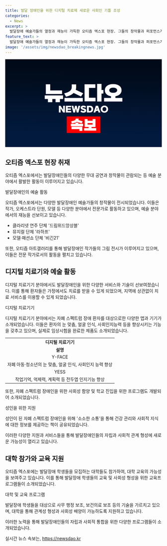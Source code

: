 ```yaml
---
title: 발달 장애인을 위한 디지털 치료제 새로운 사회인 기틀 조성
categories:
  - News
excerpt: >
  발달장애 예술가들의 열정과 재능이 가득한 오티즘 엑스포 현장. 그들의 창작물과 퍼포먼스가 관객들을 매료시키며, 발달장애에 대한 새로운 시각과 이해를 열어준다. 또한, 디지털 치료제의 발전과 발달장애인을 위한 교육 및 취업 지원 프로그램을 통해 사회적 자립을 위한 다양한 노력들이 진행되고 있다. 발달장애 예술가들의 창의적인 작품과 성공적인 사례들은 그들의 능력과 가능성을 새롭게 조명하고 있으며, 이는 사회적으로 큰 주목을 받을만한 가치가 있다.
feature_text: >
  발달장애 예술가들의 열정과 재능이 가득한 오티즘 엑스포 현장. 그들의 창작물과 퍼포먼스가 관객들을 매료시키며, 발달장애에 대한 새로운 시각과 이해를 열어준다. 또한, 디지털 치료제의 발전과 발달장애인을 위한 교육 및 취업 지원 프로그램을 통해 사회적 자립을 위한 다양한 노력들이 진행되고 있다. 발달장애 예술가들의 창의적인 작품과 성공적인 사례들은 그들의 능력과 가능성을 새롭게 조명하고 있으며, 이는 사회적으로 큰 주목을 받을만한 가치가 있다.
image: '/assets/img/newsdao_breakingnews.jpg'
---
```


<p><img src="/assets/img/newsdao_breakingnews.jpg" alt="flaretime 속보" /></p>

<h2 data-ke-size="size26">오티즘 엑스포 현장 취재</h2>

<p>오티즘 엑스포에서는 발달장애인들의 다양한 무대 공연과 창작물이 관람되는 등 예술 분야에서 활발한 활동이 이루어지고 있습니다.</p>

<p data-ke-size="size16">발달장애인의 예술 활동</p>

<p>오티즘 엑스포에서는 다양한 발달장애인 예술가들의 창작물이 전시되었습니다. 이들은 작가, 오케스트라 단원, 모델 등 다양한 분야에서 전문가로 활동하고 있으며, 예술 분야에서의 재능을 선보이고 있습니다.</p>

<ul>
<li>클라리넷 연주 단체 '드림위드앙상블'</li>
<li>뮤지컬 단체 '라하프'</li>
<li>모델·패션쇼 단체 '비긴21'</li>
</ul>

<p>또한, 오티즘 아트갤러리를 통해 발달장애인 작가들의 그림 전시가 이루어지고 있으며, 이들은 전문 작가로서의 활동을 펼치고 있습니다.</p>

<h2 data-ke-size="size26">디지털 치료기와 예술 활동</h2>

<p>디지털 치료기기 분야에서도 발달장애인을 위한 다양한 서비스와 기술이 선보여졌습니다. 이를 통해 환자들은 가정에서도 치료를 받을 수 있게 되었으며, 지역에 상관없이 치료 서비스를 이용할 수 있게 되었습니다.</p>

<p data-ke-size="size16">디지털 치료기기</p>

<p>디지털 치료기기 분야에서는 자폐 스펙트럼 장애 환자를 대상으로한 다양한 앱과 기기가 소개되었습니다. 이들은 환자의 눈 맞춤, 얼굴 인식, 사회인지능력 등을 향상시키는 기능을 갖추고 있으며, 실제로 임상시험을 완료한 제품도 소개되었습니다.</p>

<table>
<tr>
<td style="text-align: center; height: 17px;"><b>디지털 치료기기</b></td>
</tr>
<tr>
<td style="text-align: center; height: 17px;"><b>설명</b></td>
</tr>
<tr>
<td style="text-align: center; height: 17px;">Y-FACE</td>
</tr>
<tr>
<td style="text-align: center; height: 17px;">자폐 아동·청소년의 눈 맞춤, 얼굴 인식, 사회인지 능력 향상</td>
</tr>
<tr>
<td style="text-align: center; height: 17px;">YESS</td>
</tr>
<tr>
<td style="text-align: center; height: 17px;">작업기억, 억제력, 계획력 등 전두엽 인지기능 향상</td>
</tr>
</table>

<p>또한, 자폐 스펙트럼 장애인을 위한 사회성 함양 및 학교 진입을 위한 프로그램도 개발되어 소개되었습니다.</p>

<p data-ke-size="size16">성인을 위한 지원</p>

<p>성인이 된 자폐 스펙트럼 장애인을 위해 '소소한 소통’을 통해 건강 관리와 사회적 지식에 대한 정보를 제공하는 책이 공유되었습니다. </p>

<p>이러한 다양한 지원과 서비스들을 통해 발달장애인들의 자립과 사회적 관계 형성에 새로운 가능성이 열리고 있습니다.</p>

<h2 data-ke-size="size26">대학 참가와 교육 지원</h2>

<p>오티즘 엑스포에는 발달장애 학생들을 모집하는 대학들도 참가하여, 대학 교육의 가능성을 보여주고 있습니다. 이를 통해 발달장애 학생들의 교육 및 사회성 형성을 위한 교육프로그램들이 소개되었습니다. </p>

<p data-ke-size="size16">대학 및 교육 프로그램</p>

<p>발달장애 학생들을 대상으로 사무 행정 보조, 보건의료 보조 등의 기술을 가르치고 있으며, 대학을 통해 관계성 형성과 사회성 배양이 가능하도록 지원하고 있습니다.</p>

<p>이러한 노력을 통해 발달장애인들의 자립과 사회적 통합을 위한 다양한 프로그램들이 소개되었습니다.</p>
실시간 뉴스 속보는, <a href="https://newsdao.kr" rel="dofollow">https://newsdao.kr</a>


